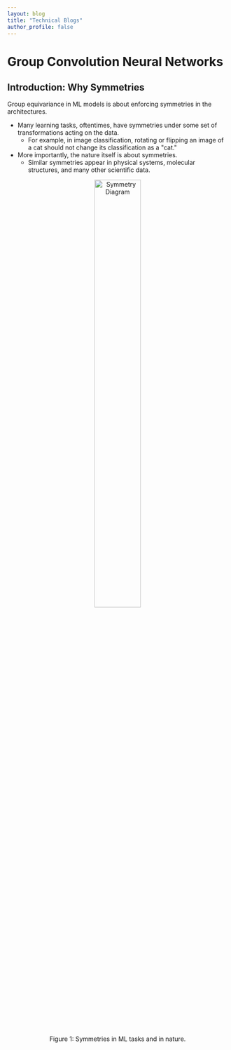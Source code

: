 ```yaml
---
layout: blog
title: "Technical Blogs"
author_profile: false
---
```


# Group Convolution Neural Networks

## Introduction: Why Symmetries
Group equivariance in ML models is about enforcing symmetries in the architectures.
- Many learning tasks, oftentimes, have symmetries under some set of transformations acting on the data.
	- For example, in image classification, rotating or flipping an image of a cat should not change its classification as a "cat."
- More importantly, the nature itself is about symmetries.
	- Similar symmetries appear in physical systems, molecular structures, and many other scientific data.
	
<figure style="text-align: center;">
  <img alt="Symmetry Diagram" width="50%" src="https://raw.githubusercontent.com/wenhangao21/wenhangao21.github.io/refs/heads/main/blogs/files/1_gconv/symmetry.png" />
  <figcaption>Figure 1: Symmetries in ML tasks and in nature.</figcaption>
</figure>
